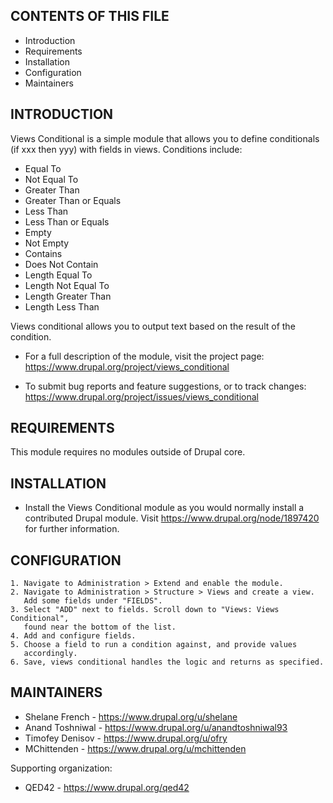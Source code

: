 CONTENTS OF THIS FILE
---------------------

 * Introduction
 * Requirements
 * Installation
 * Configuration
 * Maintainers


INTRODUCTION
------------

Views Conditional is a simple module that allows you to define conditionals
(if xxx then yyy) with fields in views. Conditions include:

 * Equal To
 * Not Equal To
 * Greater Than
 * Greater Than or Equals
 * Less Than
 * Less Than or Equals
 * Empty
 * Not Empty
 * Contains
 * Does Not Contain
 * Length Equal To
 * Length Not Equal To
 * Length Greater Than
 * Length Less Than

Views conditional allows you to output text based on the result of the
condition.


 * For a full description of the module, visit the project page:
   https://www.drupal.org/project/views_conditional

 * To submit bug reports and feature suggestions, or to track changes:
   https://www.drupal.org/project/issues/views_conditional


REQUIREMENTS
------------

This module requires no modules outside of Drupal core.


INSTALLATION
------------

 * Install the Views Conditional module as you would normally install a
   contributed Drupal module. Visit https://www.drupal.org/node/1897420 for
   further information.


CONFIGURATION
-------------

    1. Navigate to Administration > Extend and enable the module.
    2. Navigate to Administration > Structure > Views and create a view.
       Add some fields under "FIELDS".
    3. Select "ADD" next to fields. Scroll down to "Views: Views Conditional",
       found near the bottom of the list.
    4. Add and configure fields.
    5. Choose a field to run a condition against, and provide values
       accordingly.
    6. Save, views conditional handles the logic and returns as specified.


MAINTAINERS
-----------

 * Shelane French - https://www.drupal.org/u/shelane
 * Anand Toshniwal - https://www.drupal.org/u/anandtoshniwal93
 * Timofey Denisov - https://www.drupal.org/u/ofry
 * MChittenden - https://www.drupal.org/u/mchittenden

Supporting organization:

 * QED42 - https://www.drupal.org/qed42
